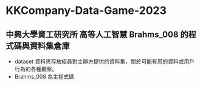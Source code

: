# KKCompany-Data-Game-2023

## 中興大學資工研究所 高等人工智慧 Brahms_008 的程式碼與資料集倉庫
- dataset 資料夾存放組員對主辦方提供的資料集，關於可能有用的資料或用戶行為的各種觀察。
- Brahms_008 為主程式碼
